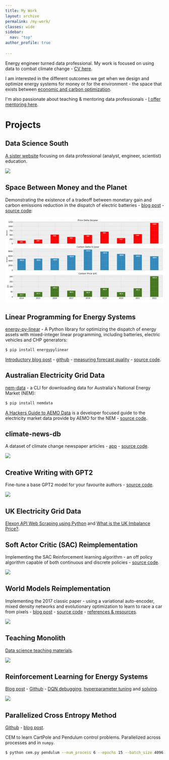 ```yaml
---
title: My Work
layout: archive
permalink: /my-work/
classes: wide
sidebar:
  nav: "top"
author_profile: true

---
```


Energy engineer turned data professional.  My work is focused on using data to combat climate change - [CV here](https://adgefficiency.com/cv.pdf).

I am interested in the different outcomes we get when we design and optimize energy systems for money or for the environment - the space that exists between [economic and carbon optimization](https://adgefficiency.com/space-between-money-and-the-planet/).

I'm also passionate about teaching & mentoring data professionals - [I offer mentoring here](https://mentorcruise.com/mentor/AdamGreen/). 

# Projects

## Data Science South

[A sister website](https://datasciencesouth.com/) focusing on data professional (analyst, engineer, scientist) education.

![]({{"/assets/my-work/dss.png"}})

## Space Between Money and the Planet

Demonstrating the existence of a tradeoff between monetary gain and carbon emissions reduction in the dispatch of electric batteries - [blog post](https://adgefficiency.com/space-between-money-and-the-planet/) - [source code](https://github.com/ADGEfficiency/space-between-money-and-the-planet):

![](/assets/space-between-2023/annual.png)

## Linear Programming for Energy Systems 

[energy-py-linear](https://github.com/ADGEfficiency/energy-py-linear) - A Python library for optimizing the dispatch of energy assets with mixed-integer linear programming, including batteries, electric vehicles and CHP generators:

```bash
$ pip install energypylinear
```

[Introductory blog post](https://adgefficiency.com/intro-energy-py-linear/) - [github](https://github.com/ADGEfficiency/energy-py-linear) - [measuring forecast quality](https://adgefficiency.com/energy-py-linear-forecast-quality/) - [source code](https://github.com/ADGEfficiency/energy-py-linear).

## Australian Electricity Grid Data

[nem-data](https://github.com/ADGEfficiency/nem-data) - a CLI for downloading data for Australia's National Energy Market (NEM):

```bash
$ pip install nemdata
```

[A Hackers Guide to AEMO Data](https://www.adgefficiency.com/hackers-aemo/) is a developer focused guide to the electricity market data provide by AEMO for the NEM - [source code](https://github.com/ADGEfficiency/nem-data).

## climate-news-db

A dataset of climate change newspaper articles - [app](https://www.climate-news-db.com/) - [source code](https://github.com/ADGEfficiency/climate-news-db).

![]({{"/assets/my-work/db.png"}})

## Creative Writing with GPT2

Fine-tune a base GPT2 model for your favourite authors - [source code](https://github.com/ADGEfficiency/creative-writing-with-gpt2).

![]({{"/assets/my-work/creative.png"}})

## UK Electricity Grid Data

[Elexon API Web Scraping using Python](https://www.adgefficiency.com/elexon-api-web-scraping-using-python/) and [What is the UK Imbalance Price?](http://www.adgefficiency.com/what-is-the-uk-imbalance-price/).


## Soft Actor Critic (SAC) Reimplementation

Implementing the SAC Reinforcement learning algorithm - an off policy algorithm capable of both continuous and discrete policies - [source code](https://github.com/ADGEfficiency/sac).

![]({{"/assets/my-work/sac.png"}})


## World Models Reimplementation

Implementing the 2017 classic paper - using a variational auto-encoder, mixed density networks and evolutionary optimization to learn to race a car from pixels - [blog post](https://adgefficiency.com/world-models/) - [source code](https://github.com/ADGEfficiency/world-models) - [references & resources](https://github.com/ADGEfficiency/rl-resources/tree/master/world-models).

![]({{"/assets/my-work/world.png"}})


## Teaching Monolith

[Data science teaching materials](https://github.com/ADGEfficiency/teaching-monolith).

![]({{"/assets/my-work/monolith.png"}})


## Reinforcement Learning for Energy Systems

[Blog post](https://www.adgefficiency.com/energy_py-reinforcement-learning-for-energy-systems/) - [Github](https://github.com/ADGEfficiency/energy-py) - [DQN debugging](https://www.adgefficiency.com/dqn-debugging/), [hyperparameter tuning](https://www.adgefficiency.com/dqn-tuning/) and [solving](https://www.adgefficiency.com/dqn-solving/).

![]({{"/assets/dqn_solving/fig1.png"}})


## Parallelized Cross Entropy Method

[Github](https://github.com/ADGEfficiency/cem) - [blog post](https://adgefficiency.com/cem/).

CEM to learn CartPole and Pendulum control problems.  Parallelized across processes and in `numpy`.

```bash
$ python cem.py pendulum --num_process 6 --epochs 15 --batch_size 4096
```

